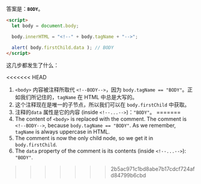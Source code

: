 答案是：**`BODY`**。

```html run
<script>
  let body = document.body;

  body.innerHTML = "<!--" + body.tagName + "-->";

  alert( body.firstChild.data ); // BODY
</script>
```

这几步都发生了什么：

<<<<<<< HEAD
1. `<body>` 内容被注释所取代 <code>&lt;!--BODY--&gt;</code>，因为 `body.tagName == "BODY"`。正如我们所记住的，`tagName` 在 HTML 中总是大写的。
2. 这个注释现在是唯一的子节点，所以我们可以在 `body.firstChild` 中获取。
3. 注释的`data` 属性是它的内容 (inside `<!--...-->`)：`"BODY"`。
=======
1. The content of `<body>` is replaced with the comment. The comment is `<!--BODY-->`, because `body.tagName == "BODY"`. As we remember, `tagName` is always uppercase in HTML.
2. The comment is now the only child node, so we get it in `body.firstChild`.
3. The `data` property of the comment is its contents (inside `<!--...-->`): `"BODY"`.
>>>>>>> 2b5ac971c1bd8abe7b17cdcf724afd84799b6cbd
